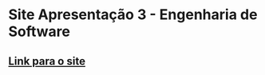 # Site Apresentação 3 - Engenharia de Software

## [Link para o site](https://ronaldpereira.github.io/Apresentacao-3-Engenharia-de-Software/)

